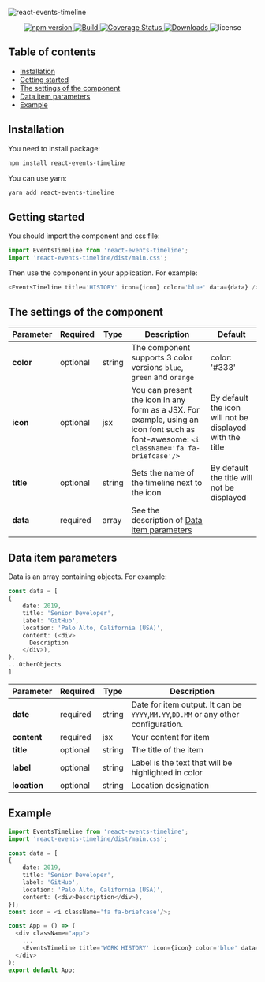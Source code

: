 ![react-events-timeline](https://repository-images.githubusercontent.com/235064756/defcc300-3c3d-11ea-82a7-b1f9b108305a)

<p align="center">
    <a href="https://www.npmjs.com/package/react-events-timeline">
        <img src="https://img.shields.io/npm/v/react-events-timeline" alt="npm version">
    </a>
    <a href="https://travis-ci.org/awibox/react-events-timeline">
        <img src='https://travis-ci.org/awibox/react-events-timeline.svg?branch=master' alt='Build' />
    </a>
    <a href='https://coveralls.io/github/awibox/react-events-timeline?branch=master'>
        <img src='https://coveralls.io/repos/github/awibox/react-events-timeline/badge.svg?branch=master' alt='Coverage Status' />
    </a>
    <a href="https://www.npmjs.com/package/react-events-timeline">
        <img src="https://img.shields.io/npm/dm/react-events-timeline" alt="Downloads">
    </a>
    <img src="https://img.shields.io/npm/l/react-events-timeline" alt="license">
</p>

## Table of contents
* [Installation](#installation)
* [Getting started](#gettingstarted)
* [The settings of the component](#settings)
* [Data item parameters](#dataitem)
* [Example](#example)

<a name="installation"></a>
## Installation
You need to install package:
```bash
npm install react-events-timeline
```
You can use yarn:
```bash
yarn add react-events-timeline
```
<a name="gettingstarted"></a>
## Getting started
You should import the component and css file:
```js
import EventsTimeline from 'react-events-timeline';
import 'react-events-timeline/dist/main.css';
```
Then use the component in your application. For example:
```typescript jsx
<EventsTimeline title='HISTORY' icon={icon} color='blue' data={data} />
```

<a name="settings"></a>
## The settings of the component
|Parameter|Required|Type|Description|Default|
|---------|--------|----|-----------|-------|
|**color**|optional|string|The component supports 3 color versions ```blue```, ```green``` and ```orange```|color:  '#333'|
|**icon**|optional|jsx|You can present the icon in any form as a JSX. For example, using an icon font such as font-awesome: ```<i className='fa fa-briefcase'/>```|By default the icon will not be displayed with the title|
|**title**|optional|string|Sets the name of the timeline next to the icon|By default the title will not be displayed|
|**data**|required|array|See the description of <a name="dataitem" href='#dataitem'>Data item parameters</a>||


<a name="dataitem"></a>
## Data item parameters
Data is an array containing objects. For example:
```typescript jsx
const data = [
{
    date: 2019,
    title: 'Senior Developer',
    label: 'GitHub',
    location: 'Palo Alto, California (USA)',
    content: (<div>
      Description
    </div>),
},
...OtherObjects
]
```
|Parameter|Required|Type|Description|
|---------|--------|----|-----------|
|**date**|required|string|Date for item output. It can be ```YYYY```,``MM.YY``,```DD.MM``` or any other configuration.|
|**content**|required|jsx|Your content for item|
|**title**|optional|string|The title of the item|
|**label**|optional|string|Label is the text that will be highlighted in color|
|**location**|optional|string|Location designation|

<a name="example"></a>
## Example
```typescript jsx
import EventsTimeline from 'react-events-timeline';
import 'react-events-timeline/dist/main.css';

const data = [
{
    date: 2019,
    title: 'Senior Developer',
    label: 'GitHub',
    location: 'Palo Alto, California (USA)',
    content: (<div>Description</div>),
}];
const icon = <i className='fa fa-briefcase'/>;

const App = () => (
  <div className="app">
    ...
    <EventsTimeline title='WORK HISTORY' icon={icon} color='blue' data={data} />
  </div>
);
export default App;
```
